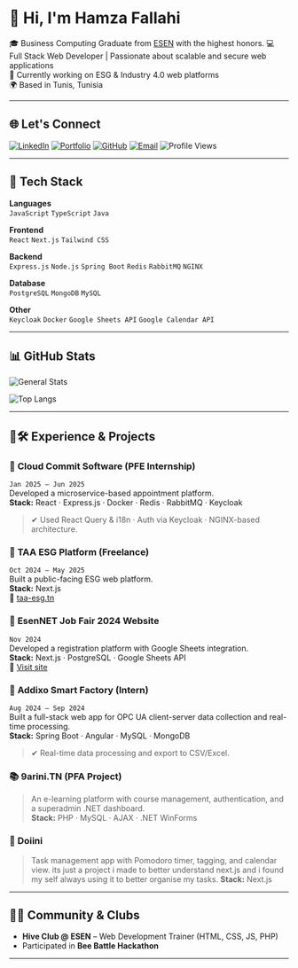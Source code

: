 # 👋 Hi, I'm Hamza Fallahi

🎓 Business Computing Graduate from [ESEN](https://esen.rnu.tn/) with the highest honors.
💻 Full Stack Web Developer | Passionate about scalable and secure web applications  
🚀 Currently working on ESG & Industry 4.0 web platforms  
🌍 Based in Tunis, Tunisia

---

## 🌐 Let's Connect

[![LinkedIn](https://img.shields.io/badge/-LinkedIn-0A66C2?logo=linkedin&logoColor=white&style=for-the-badge)](https://www.linkedin.com/in/hamza-fallahi-b3b5b0246/)
[![Portfolio](https://img.shields.io/badge/-Portfolio-121212?logo=vercel&logoColor=white&style=for-the-badge)](https://hamzafallahi.vercel.app/)
[![GitHub](https://img.shields.io/badge/-GitHub-181717?logo=github&logoColor=white&style=for-the-badge)](https://github.com/hamzafallahi)
[![Email](https://img.shields.io/badge/-Email-D14836?logo=gmail&logoColor=white&style=for-the-badge)](mailto:hamza.fallahi@esen.tn)
![Profile Views](https://komarev.com/ghpvc/?username=hamzafallahi&label=Profile%20views&color=ff69b4&style=flat)


---

## 🔧 Tech Stack

**Languages**  
`JavaScript` `TypeScript` `Java` 

**Frontend**  
`React` `Next.js` `Tailwind CSS`

**Backend**  
 `Express.js` `Node.js` `Spring Boot` `Redis` `RabbitMQ` `NGINX`  

**Database**  
`PostgreSQL` `MongoDB` `MySQL` 

**Other**  
`Keycloak` `Docker` `Google Sheets API` `Google Calendar API`

---

## 📊 GitHub Stats
![General Stats](https://github-readme-stats.vercel.app/api?username=hamzafallahi&count_private=true&show_icons=true&theme=radical&include_all_commits=true)

![Top Langs](https://github-readme-stats.vercel.app/api/top-langs/?username=hamzafallahi&layout=compact&theme=radical)

---

## 💼🛠 Experience & Projects

### 🔹 **Cloud Commit Software** (PFE Internship)
`Jan 2025 – Jun 2025`  
Developed a microservice-based appointment platform.  
**Stack:** React · Express.js · Docker · Redis · RabbitMQ · Keycloak  
> ✔ Used React Query & i18n · Auth via Keycloak · NGINX-based architecture.

### 🔹 **TAA ESG Platform** (Freelance)
`Oct 2024 – May 2025`  
Built a public-facing ESG web platform.  
**Stack:** Next.js  
🔗 [taa-esg.tn](https://www.taa-esg.tn)

### 🔹 **EsenNET Job Fair 2024 Website**
`Nov 2024`  
Developed a registration platform with Google Sheets integration.  
**Stack:** Next.js · PostgreSQL · Google Sheets API  
🔗 [Visit site](https://esenet-jobfair2024.vercel.app)

### 🔹 **Addixo Smart Factory** (Intern)
`Aug 2024 – Sep 2024`  
Built a full-stack web app for OPC UA client-server data collection and real-time processing.  
**Stack:** Spring Boot · Angular · MySQL · MongoDB  
> ✔ Real-time data processing and export to CSV/Excel.

### 📚 **9arini.TN** (PFA Project)
> An e-learning platform with course management, authentication, and a superadmin .NET dashboard.  
**Stack:** PHP · MySQL · AJAX · .NET WinForms

### 🧠 **Doiini** 
> Task management app with Pomodoro timer, tagging, and calendar view.
> its just a project i made to better understand next.js and i found my self always using it to better organise my tasks.
**Stack:** Next.js

---

## 👨‍🏫 Community & Clubs

- **Hive Club @ ESEN** – Web Development Trainer (HTML, CSS, JS, PHP)  
- Participated in **Bee Battle Hackathon**

---






